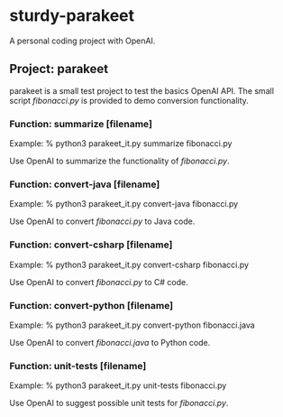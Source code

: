 # sturdy-parakeet
A personal coding project with OpenAI.

## Project: parakeet
parakeet is a small test project to test the basics OpenAI API. The small script *fibonacci.py* is provided to demo conversion functionality.

### Function: summarize [filename]

Example: % python3 parakeet_it.py summarize fibonacci.py

Use OpenAI to summarize the functionality of *fibonacci.py*.

### Function: convert-java [filename]

Example: % python3 parakeet_it.py convert-java fibonacci.py

Use OpenAI to convert *fibonacci.py* to Java code.

### Function: convert-csharp [filename]

Example: % python3 parakeet_it.py convert-csharp fibonacci.py

Use OpenAI to convert *fibonacci.py* to C# code.

### Function: convert-python [filename]

Example: % python3 parakeet_it.py convert-python fibonacci.java

Use OpenAI to convert *fibonacci.java* to Python code.

### Function: unit-tests [filename]

Example: % python3 parakeet_it.py unit-tests fibonacci.py

Use OpenAI to suggest possible unit tests for *fibonacci.py*.